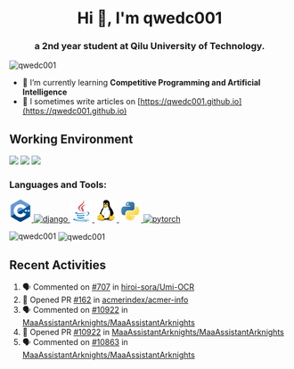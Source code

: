 <h1 align="center">Hi 👋, I'm qwedc001</h1>
<h3 align="center">a 2nd year student at Qilu University of Technology.</h3>

<p align="left"> <img src="https://komarev.com/ghpvc/?username=qwedc001&label=Profile%20views&color=0e75b6&style=flat" alt="qwedc001" /> </p>

- 🌱 I’m currently learning **Competitive Programming and Artificial Intelligence**
- 📝 I sometimes write articles on [https://qwedc001.github.io](https://qwedc001.github.io)

## Working Environment

![](https://img.shields.io/badge/Core_i9_13900HX-000?logo=intel&logoColor=fff) ![](https://img.shields.io/badge/RTX_4070_Laptop-000?logo=nvidia) ![](https://img.shields.io/badge/Windows_11_x64-0078D4?logo=windows11&logoColor=fff)

<h3 align="left">Languages and Tools:</h3>
<p align="left"> <a href="https://www.w3schools.com/cpp/" target="_blank" rel="noreferrer"> <img src="https://raw.githubusercontent.com/devicons/devicon/master/icons/cplusplus/cplusplus-original.svg" alt="cplusplus" width="40" height="40"/> </a> <a href="https://www.djangoproject.com/" target="_blank" rel="noreferrer"> <img src="https://cdn.worldvectorlogo.com/logos/django.svg" alt="django" width="40" height="40"/> </a> <a href="https://www.java.com" target="_blank" rel="noreferrer"> <img src="https://raw.githubusercontent.com/devicons/devicon/master/icons/java/java-original.svg" alt="java" width="40" height="40"/> </a> <a href="https://www.linux.org/" target="_blank" rel="noreferrer"> <img src="https://raw.githubusercontent.com/devicons/devicon/master/icons/linux/linux-original.svg" alt="linux" width="40" height="40"/> </a> <a href="https://www.python.org" target="_blank" rel="noreferrer"> <img src="https://raw.githubusercontent.com/devicons/devicon/master/icons/python/python-original.svg" alt="python" width="40" height="40"/> </a> <a href="https://pytorch.org/" target="_blank" rel="noreferrer"> <img src="https://www.vectorlogo.zone/logos/pytorch/pytorch-icon.svg" alt="pytorch" width="40" height="40"/> </a> </p>

<p><img align="left" src="https://readme-stats-eta-flame.vercel.app/api/top-langs?username=qwedc001&show_icons=true&locale=en&layout=compact&exclude_repo=qwedc001.github.io,readme-stats,stats-cards" alt="qwedc001" /></p>

<p> <img align="center" src="https://readme-stats-eta-flame.vercel.app/api?username=qwedc001&show_icons=true&locale=en&exclude_repo=qwedc001.github.io" alt="qwedc001" /></p>

## Recent Activities
<!--START_SECTION:activity-->
1. 🗣 Commented on [#707](https://github.com/hiroi-sora/Umi-OCR/pull/707#issuecomment-2441718735) in [hiroi-sora/Umi-OCR](https://github.com/hiroi-sora/Umi-OCR)
2. 💪 Opened PR [#162](https://github.com/acmerindex/acmer-info/pull/162) in [acmerindex/acmer-info](https://github.com/acmerindex/acmer-info)
3. 🗣 Commented on [#10922](https://github.com/MaaAssistantArknights/MaaAssistantArknights/pull/10922#issuecomment-2438097544) in [MaaAssistantArknights/MaaAssistantArknights](https://github.com/MaaAssistantArknights/MaaAssistantArknights)
4. 💪 Opened PR [#10922](https://github.com/MaaAssistantArknights/MaaAssistantArknights/pull/10922) in [MaaAssistantArknights/MaaAssistantArknights](https://github.com/MaaAssistantArknights/MaaAssistantArknights)
5. 🗣 Commented on [#10863](https://github.com/MaaAssistantArknights/MaaAssistantArknights/pull/10863#issuecomment-2424809957) in [MaaAssistantArknights/MaaAssistantArknights](https://github.com/MaaAssistantArknights/MaaAssistantArknights)
<!--END_SECTION:activity-->
